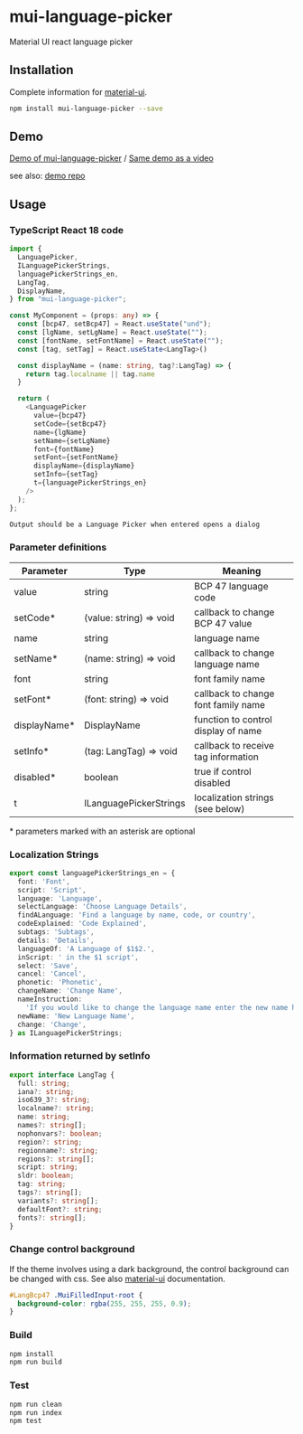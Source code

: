# mui-language-picker

Material UI react language picker

## Installation

Complete information for [material-ui](https://mui.com/material-ui/).

```sh
npm install mui-language-picker --save
```

## Demo

[Demo of mui-language-picker](https://giphy.com/embed/5OkWd7aMlxOClWuF0J) / [Same demo as a video](https://youtu.be/aviV8aEaNOo)

see also: [demo repo](https://github.com/sillsdev/mui-language-picker-demo)

## Usage

### TypeScript React 18 code

```typescript
import {
  LanguagePicker,
  ILanguagePickerStrings,
  languagePickerStrings_en,
  LangTag,
  DisplayName,
} from "mui-language-picker";

const MyComponent = (props: any) => {
  const [bcp47, setBcp47] = React.useState("und");
  const [lgName, setLgName] = React.useState("");
  const [fontName, setFontName] = React.useState("");
  const [tag, setTag] = React.useState<LangTag>()

  const displayName = (name: string, tag?:LangTag) => {
    return tag.localname || tag.name
  }

  return (
    <LanguagePicker
      value={bcp47}
      setCode={setBcp47}
      name={lgName}
      setName={setLgName}
      font={fontName}
      setFont={setFontName}
      displayName={displayName}
      setInfo={setTag}
      t={languagePickerStrings_en}
    />
  );
};
```

```sh
Output should be a Language Picker when entered opens a dialog
```

### Parameter definitions

| Parameter  | Type                    | Meaning                             |
| ---------- | ----------------------- | ----------------------------------- |
| value      | string                  | BCP 47 language code                |
| setCode\*  | (value: string) => void | callback to change BCP 47 value     |
| name       | string                  | language name                       |
| setName\*  | (name: string) => void  | callback to change language name    |
| font       | string                  | font family name                    |
| setFont\*  | (font: string) => void  | callback to change font family name |
| displayName\* | DisplayName          | function to control display of name |
| setInfo\*  | (tag: LangTag) => void  | callback to receive tag information |
| disabled\* | boolean                 | true if control disabled            |
| t          | ILanguagePickerStrings  | localization strings (see below)    |

\* parameters marked with an asterisk are optional

### Localization Strings

```typescript
export const languagePickerStrings_en = {
  font: 'Font',
  script: 'Script',
  language: 'Language',
  selectLanguage: 'Choose Language Details',
  findALanguage: 'Find a language by name, code, or country',
  codeExplained: 'Code Explained',
  subtags: 'Subtags',
  details: 'Details',
  languageOf: 'A Language of $1$2.',
  inScript: ' in the $1 script',
  select: 'Save',
  cancel: 'Cancel',
  phonetic: 'Phonetic',
  changeName: 'Change Name',
  nameInstruction:
    'If you would like to change the language name enter the new name here.',
  newName: 'New Language Name',
  change: 'Change',
} as ILanguagePickerStrings;
```

### Information returned by setInfo

```typescript
export interface LangTag {
  full: string;
  iana?: string;
  iso639_3?: string;
  localname?: string;
  name: string;
  names?: string[];
  nophonvars?: boolean;
  region?: string;
  regionname?: string;
  regions?: string[];
  script: string;
  sldr: boolean;
  tag: string;
  tags?: string[];
  variants?: string[];
  defaultFont?: string;
  fonts?: string[];
}
```

### Change control background

If the theme involves using a dark background, the control background can be changed with css. See also [material-ui](https://mui.com/) documentation.

```css
#LangBcp47 .MuiFilledInput-root {
  background-color: rgba(255, 255, 255, 0.9);
}
```

### Build

```sh
npm install
npm run build
```

### Test

```sh
npm run clean
npm run index
npm test
```
